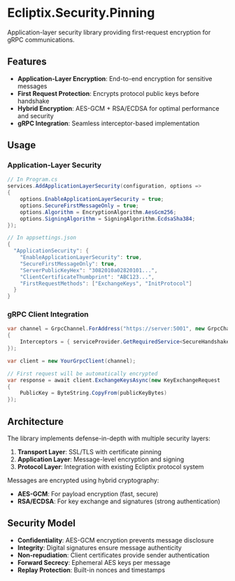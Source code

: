 # Ecliptix.Security.Pinning

Application-layer security library providing first-request encryption for gRPC communications.

## Features

- **Application-Layer Encryption**: End-to-end encryption for sensitive messages
- **First Request Protection**: Encrypts protocol public keys before handshake
- **Hybrid Encryption**: AES-GCM + RSA/ECDSA for optimal performance and security
- **gRPC Integration**: Seamless interceptor-based implementation

## Usage

### Application-Layer Security

```csharp
// In Program.cs
services.AddApplicationLayerSecurity(configuration, options =>
{
    options.EnableApplicationLayerSecurity = true;
    options.SecureFirstMessageOnly = true;
    options.Algorithm = EncryptionAlgorithm.AesGcm256;
    options.SigningAlgorithm = SigningAlgorithm.EcdsaSha384;
});

// In appsettings.json
{
  "ApplicationSecurity": {
    "EnableApplicationLayerSecurity": true,
    "SecureFirstMessageOnly": true,
    "ServerPublicKeyHex": "3082010a02820101...",
    "ClientCertificateThumbprint": "ABC123...",
    "FirstRequestMethods": ["ExchangeKeys", "InitProtocol"]
  }
}
```

### gRPC Client Integration

```csharp
var channel = GrpcChannel.ForAddress("https://server:5001", new GrpcChannelOptions
{
    Interceptors = { serviceProvider.GetRequiredService<SecureHandshakeInterceptor>() }
});

var client = new YourGrpcClient(channel);

// First request will be automatically encrypted
var response = await client.ExchangeKeysAsync(new KeyExchangeRequest
{
    PublicKey = ByteString.CopyFrom(publicKeyBytes)
});
```

## Architecture

The library implements defense-in-depth with multiple security layers:

1. **Transport Layer**: SSL/TLS with certificate pinning
2. **Application Layer**: Message-level encryption and signing
3. **Protocol Layer**: Integration with existing Ecliptix protocol system

Messages are encrypted using hybrid cryptography:
- **AES-GCM**: For payload encryption (fast, secure)
- **RSA/ECDSA**: For key exchange and signatures (strong authentication)

## Security Model

- **Confidentiality**: AES-GCM encryption prevents message disclosure
- **Integrity**: Digital signatures ensure message authenticity
- **Non-repudiation**: Client certificates provide sender authentication
- **Forward Secrecy**: Ephemeral AES keys per message
- **Replay Protection**: Built-in nonces and timestamps